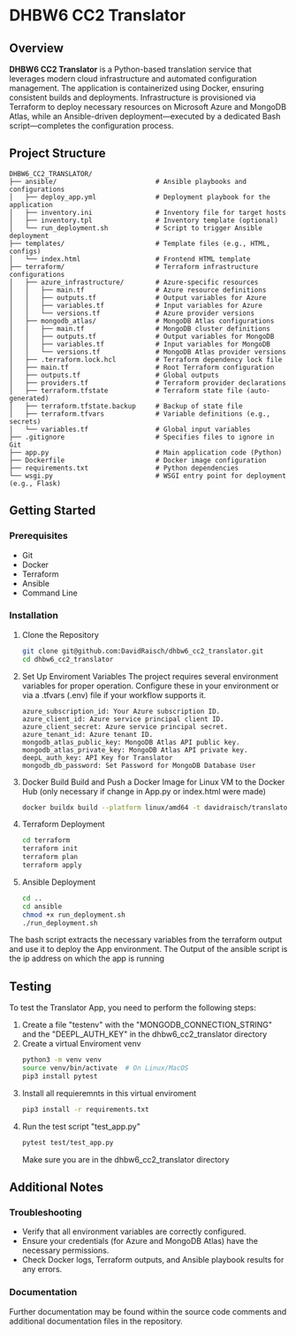 # DHBW6 CC2 Translator

## Overview

**DHBW6 CC2 Translator** is a Python-based translation service that leverages modern cloud infrastructure and automated configuration management. The application is containerized using Docker, ensuring consistent builds and deployments. Infrastructure is provisioned via Terraform to deploy necessary resources on Microsoft Azure and MongoDB Atlas, while an Ansible-driven deployment—executed by a dedicated Bash script—completes the configuration process.

## Project Structure

```plaintext
DHBW6_CC2_TRANSLATOR/
├── ansible/                         # Ansible playbooks and configurations
│   ├── deploy_app.yml               # Deployment playbook for the application
│   ├── inventory.ini                # Inventory file for target hosts
│   ├── inventory.tpl                # Inventory template (optional)
│   └── run_deployment.sh            # Script to trigger Ansible deployment
├── templates/                       # Template files (e.g., HTML, configs)
│   └── index.html                   # Frontend HTML template
├── terraform/                       # Terraform infrastructure configurations
│   ├── azure_infrastructure/        # Azure-specific resources
│   │   ├── main.tf                  # Azure resource definitions
│   │   ├── outputs.tf               # Output variables for Azure
│   │   ├── variables.tf             # Input variables for Azure
│   │   └── versions.tf              # Azure provider versions
│   ├── mongodb_atlas/               # MongoDB Atlas configurations
│   │   ├── main.tf                  # MongoDB cluster definitions
│   │   ├── outputs.tf               # Output variables for MongoDB
│   │   ├── variables.tf             # Input variables for MongoDB
│   │   └── versions.tf              # MongoDB Atlas provider versions
│   ├── .terraform.lock.hcl          # Terraform dependency lock file
│   ├── main.tf                      # Root Terraform configuration
│   ├── outputs.tf                   # Global outputs
│   ├── providers.tf                 # Terraform provider declarations
│   ├── terraform.tfstate            # Terraform state file (auto-generated)
│   ├── terraform.tfstate.backup     # Backup of state file
│   ├── terraform.tfvars             # Variable definitions (e.g., secrets)
│   └── variables.tf                 # Global input variables
├── .gitignore                       # Specifies files to ignore in Git
├── app.py                           # Main application code (Python)
├── Dockerfile                       # Docker image configuration
├── requirements.txt                 # Python dependencies
└── wsgi.py                          # WSGI entry point for deployment (e.g., Flask)
```

## Getting Started
### Prerequisites
   - Git
   - Docker
   - Terraform
   - Ansible
   - Command Line

### Installation
1. Clone the Repository
   ```bash
   git clone git@github.com:DavidRaisch/dhbw6_cc2_translator.git
   cd dhbw6_cc2_translator
2. Set Up Enviroment Variables
   The project requires several environment variables for proper operation. Configure these in your environment or via a .tfvars (.env) file if your workflow supports it.
   ```Plaintext
   azure_subscription_id: Your Azure subscription ID.
   azure_client_id: Azure service principal client ID.
   azure_client_secret: Azure service principal secret.
   azure_tenant_id: Azure tenant ID.
   mongodb_atlas_public_key: MongoDB Atlas API public key.
   mongodb_atlas_private_key: MongoDB Atlas API private key.
   deepL_auth_key: API Key for Translator
   mongodb_db_password: Set Password for MongoDB Database User
   ```
4. Docker Build
    Build and Push a Docker Image for Linux VM to the Docker Hub (only necessary if change in App.py or index.html were made)
     ```bash
     docker buildx build --platform linux/amd64 -t davidraisch/translator-app:latest --push .
     ```
4. Terraform Deployment
     ```Bash
     cd terraform
     terraform init
     terraform plan
     terraform apply
     ```
5. Ansible Deployment
     ```Bash
     cd ..
     cd ansible
     chmod +x run_deployment.sh
     ./run_deployment.sh
     ```
  The bash script extracts the necessary variables from the terraform output and use it to deploy the App environment.
  The Output of the ansible script is the ip address on which the app is running

## Testing
To test the Translator App, you need to perform the following steps:
1. Create a file "testenv" with the "MONGODB_CONNECTION_STRING" and the "DEEPL_AUTH_KEY" in the dhbw6_cc2_translator directory
2. Create a virtual Enviroment venv
   ```Bash
   python3 -m venv venv
   source venv/bin/activate  # On Linux/MacOS
   pip3 install pytest
   ````
3. Install all requieremnts in this virtual enviroment
   ```Bash
   pip3 install -r requirements.txt
   ```
4. Run the test script "test_app.py"
   ```Bash
   pytest test/test_app.py
   ````
   Make sure you are in the dhbw6_cc2_translator directory

## Additional Notes
### Troubleshooting
  - Verify that all environment variables are correctly configured.
  - Ensure your credentials (for Azure and MongoDB Atlas) have the necessary permissions.
  - Check Docker logs, Terraform outputs, and Ansible playbook results for any errors.
### Documentation
Further documentation may be found within the source code comments and additional documentation files in the repository.
   

